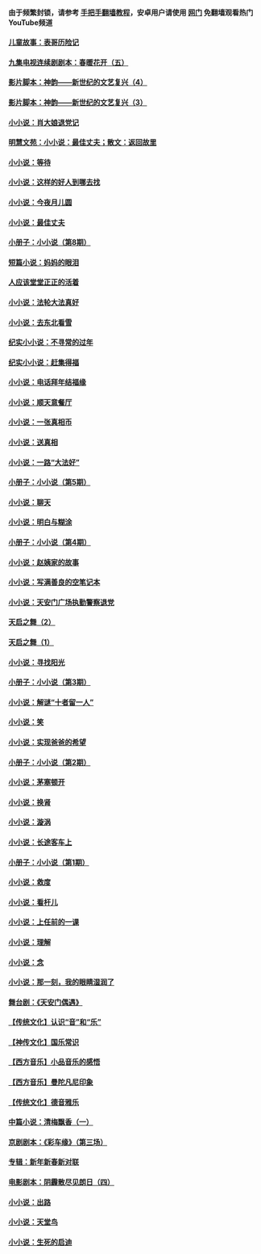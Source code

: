 #### 由于频繁封锁，请参考 [手把手翻墙教程](https://github.com/gfw-breaker/guides/wiki/)，安卓用户请使用 [网门](https://github.com/gfw-breaker/nogfw/blob/master/dl.md?t=07171300) 免翻墙观看热门YouTube频道 

#### [儿童故事：表哥历险记](../pages/328/383535.md?t=07171300) 

#### [九集电视连续剧剧本：春暖花开（五）](../pages/328/275919.md?t=07171300) 

#### [影片脚本：神韵——新世纪的文艺复兴（4）](../pages/328/266089.md?t=07171300) 

#### [影片脚本：神韵——新世纪的文艺复兴（3）](../pages/328/266087.md?t=07171300) 

#### [小小说：肖大娘退党记](../pages/328/239807.md?t=07171300) 

#### [明慧文苑：小小说：最佳丈夫；散文：返回故里](../pages/328/3439.md?t=07171300) 

#### [小小说：等待](../pages/328/223927.md?t=07171300) 

#### [小小说：这样的好人到哪去找](../pages/328/209396.md?t=07171300) 

#### [小小说：今夜月儿圆](../pages/328/193588.md?t=07171300) 

#### [小小说：最佳丈夫](../pages/328/190938.md?t=07171300) 

#### [小册子：小小说（第8期）](../pages/328/188202.md?t=07171300) 

#### [短篇小说：妈妈的眼泪](../pages/328/187712.md?t=07171300) 

#### [人应该堂堂正正的活着](../pages/328/182430.md?t=07171300) 

#### [小小说：法轮大法真好](../pages/328/174669.md?t=07171300) 

#### [小小说：去东北看雪](../pages/328/173882.md?t=07171300) 

#### [纪实小小说：不寻常的过年](../pages/328/173187.md?t=07171300) 

#### [纪实小小说：赶集得福](../pages/328/172652.md?t=07171300) 

#### [小小说：电话拜年结福缘](../pages/328/172533.md?t=07171300) 

#### [小小说：顺天意餐厅](../pages/328/170182.md?t=07171300) 

#### [小小说：一张真相币](../pages/328/169410.md?t=07171300) 

#### [小小说：送真相](../pages/328/166713.md?t=07171300) 

#### [小小说：一路“大法好”](../pages/328/162016.md?t=07171300) 

#### [小册子：小小说（第5期）](../pages/328/161131.md?t=07171300) 

#### [小小说：聊天](../pages/328/159640.md?t=07171300) 

#### [小小说：明白与糊涂](../pages/328/158101.md?t=07171300) 

#### [小册子：小小说（第4期）](../pages/328/158006.md?t=07171300) 

#### [小小说：赵姨家的故事](../pages/328/157843.md?t=07171300) 

#### [小小说：写满善良的空笔记本](../pages/328/157382.md?t=07171300) 

#### [小小说：天安门广场执勤警察退党](../pages/328/156982.md?t=07171300) 

#### [天启之舞（2）](../pages/328/153440.md?t=07171300) 

#### [天启之舞（1）](../pages/328/153439.md?t=07171300) 

#### [小小说：寻找阳光](../pages/328/153065.md?t=07171300) 

#### [小册子：小小说（第3期）](../pages/328/151715.md?t=07171300) 

#### [小小说：解谜“十者留一人”](../pages/328/148967.md?t=07171300) 

#### [小小说：笑](../pages/328/148905.md?t=07171300) 

#### [小小说：实现爸爸的希望](../pages/328/148096.md?t=07171300) 

#### [小册子：小小说（第2期）](../pages/328/147214.md?t=07171300) 

#### [小小说：茅塞顿开](../pages/328/147030.md?t=07171300) 

#### [小小说：换肾](../pages/328/146770.md?t=07171300) 

#### [小小说：漩涡](../pages/328/146683.md?t=07171300) 

#### [小小说：长途客车上](../pages/328/145076.md?t=07171300) 

#### [小册子：小小说（第1期）](../pages/328/143963.md?t=07171300) 

#### [小小说：救度](../pages/328/143927.md?t=07171300) 

#### [小小说：看杆儿](../pages/328/142137.md?t=07171300) 

#### [小小说：上任前的一课](../pages/328/140808.md?t=07171300) 

#### [小小说：理解](../pages/328/140476.md?t=07171300) 

#### [小小说：念](../pages/328/139513.md?t=07171300) 

#### [小小说：那一刻，我的眼睛湿润了](../pages/328/138476.md?t=07171300) 

#### [舞台剧：《天安门偶遇》](../pages/328/117155.md?t=07171300) 

#### [【传统文化】认识“音”和“乐”](../pages/328/108667.md?t=07171300) 

#### [【神传文化】国乐常识](../pages/328/104225.md?t=07171300) 

#### [【西方音乐】小品音乐的感悟](../pages/328/102924.md?t=07171300) 

#### [【西方音乐】曼陀凡尼印象](../pages/328/102922.md?t=07171300) 

#### [【传统文化】德音雅乐](../pages/328/102923.md?t=07171300) 

#### [中篇小说：清梅飘香（一）](../pages/328/101058.md?t=07171300) 

#### [京剧剧本：《彩车缘》（第三场）](../pages/328/96434.md?t=07171300) 

#### [专辑：新年新春新对联](../pages/328/94991.md?t=07171300) 

#### [电影剧本：阴霾散尽见朗日（四）](../pages/328/87081.md?t=07171300) 

#### [小小说：出路](../pages/328/84848.md?t=07171300) 

#### [小小说：天堂鸟](../pages/328/83084.md?t=07171300) 

#### [小小说：生死的启迪](../pages/328/70977.md?t=07171300) 

